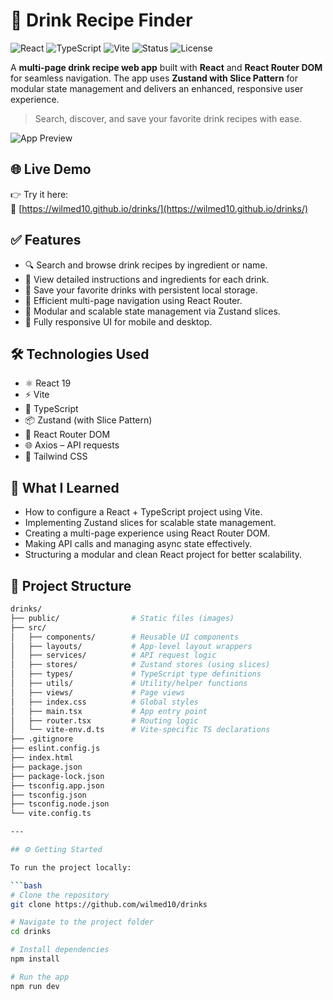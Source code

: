 # 🍹 Drink Recipe Finder

![React](https://img.shields.io/badge/React-19-blue?logo=react)
![TypeScript](https://img.shields.io/badge/TypeScript-TypeSafe-blue?logo=typescript)
![Vite](https://img.shields.io/badge/Vite-Speedy🔥-purple?logo=vite)
![Status](https://img.shields.io/badge/Status-In%20Development-yellow)
![License](https://img.shields.io/badge/License-MIT-blue)

A **multi-page drink recipe web app** built with **React** and **React Router DOM** for seamless navigation. The app uses **Zustand with Slice Pattern** for modular state management and delivers an enhanced, responsive user experience.

> Search, discover, and save your favorite drink recipes with ease.

![App Preview](https://wilmed10.github.io/portfolio/img/project-drinks.png)


## 🌐 Live Demo

👉 Try it here:  
🔗 [https://wilmed10.github.io/drinks/](https://wilmed10.github.io/drinks/)


## ✅ Features

- 🔍 Search and browse drink recipes by ingredient or name.
- 📃 View detailed instructions and ingredients for each drink.
- 💾 Save your favorite drinks with persistent local storage.
- 🚦 Efficient multi-page navigation using React Router.
- 🧠 Modular and scalable state management via Zustand slices.
- 🎯 Fully responsive UI for mobile and desktop.


## 🛠️ Technologies Used

- ⚛️ React 19
- ⚡ Vite
- 💅 TypeScript
- 📦 Zustand (with Slice Pattern)
- 🚦 React Router DOM
- 🌐 Axios – API requests
- 🎨 Tailwind CSS


## 🧠 What I Learned

- How to configure a React + TypeScript project using Vite.
- Implementing Zustand slices for scalable state management.
- Creating a multi-page experience using React Router DOM.
- Making API calls and managing async state effectively.
- Structuring a modular and clean React project for better scalability.


## 📁 Project Structure

```bash
drinks/
├── public/                # Static files (images)
├── src/
│   ├── components/        # Reusable UI components
│   ├── layouts/           # App-level layout wrappers
│   ├── services/          # API request logic
│   ├── stores/            # Zustand stores (using slices)
│   ├── types/             # TypeScript type definitions
│   ├── utils/             # Utility/helper functions
│   ├── views/             # Page views
│   ├── index.css          # Global styles
│   ├── main.tsx           # App entry point
│   ├── router.tsx         # Routing logic
│   └── vite-env.d.ts      # Vite-specific TS declarations
├── .gitignore
├── eslint.config.js
├── index.html
├── package.json
├── package-lock.json
├── tsconfig.app.json
├── tsconfig.json
├── tsconfig.node.json
└── vite.config.ts

---

## ⚙️ Getting Started

To run the project locally:

```bash
# Clone the repository
git clone https://github.com/wilmed10/drinks

# Navigate to the project folder
cd drinks

# Install dependencies
npm install

# Run the app
npm run dev
